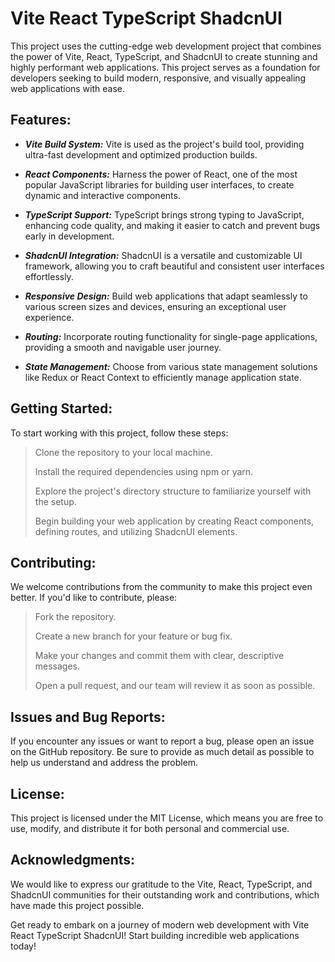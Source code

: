 # Vite React TypeScript ShadcnUI

This project uses the cutting-edge web development project that combines the power of Vite, React, TypeScript, and ShadcnUI to create stunning and highly performant web applications. 
This project serves as a foundation for developers seeking to build modern, responsive, and visually appealing web applications with ease.

## Features:

- ***Vite Build System:*** Vite is used as the project's build tool, providing ultra-fast development and optimized production builds.

- ***React Components:*** Harness the power of React, one of the most popular JavaScript libraries for building user interfaces, to create dynamic and interactive components.

- ***TypeScript Support:*** TypeScript brings strong typing to JavaScript, enhancing code quality, and making it easier to catch and prevent bugs early in development.

- ***ShadcnUI Integration:*** ShadcnUI is a versatile and customizable UI framework, allowing you to craft beautiful and consistent user interfaces effortlessly.

- ***Responsive Design:*** Build web applications that adapt seamlessly to various screen sizes and devices, ensuring an exceptional user experience.

- ***Routing:*** Incorporate routing functionality for single-page applications, providing a smooth and navigable user journey.

- ***State Management:*** Choose from various state management solutions like Redux or React Context to efficiently manage application state.

## Getting Started:

To start working with this project, follow these steps:

> Clone the repository to your local machine.
> 
> Install the required dependencies using npm or yarn.
> 
> Explore the project's directory structure to familiarize yourself with the setup.
> 
> Begin building your web application by creating React components, defining routes, and utilizing ShadcnUI elements.

## Contributing:

We welcome contributions from the community to make this project even better. If you'd like to contribute, please:

> Fork the repository.
> 
> Create a new branch for your feature or bug fix.
> 
> Make your changes and commit them with clear, descriptive messages.
> 
> Open a pull request, and our team will review it as soon as possible.

## Issues and Bug Reports:

If you encounter any issues or want to report a bug, please open an issue on the GitHub repository. Be sure to provide as much detail as possible to help us understand and address the problem.

## License:

This project is licensed under the MIT License, which means you are free to use, modify, and distribute it for both personal and commercial use.

## Acknowledgments:

We would like to express our gratitude to the Vite, React, TypeScript, and ShadcnUI communities for their outstanding work and contributions, which have made this project possible.

Get ready to embark on a journey of modern web development with Vite React TypeScript ShadcnUI! Start building incredible web applications today!
